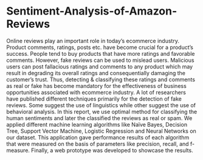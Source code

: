 # Sentiment-Analysis-of-Amazon-Reviews
Online reviews play an important role in today’s ecommerce industry. Product comments, ratings, posts etc. have become crucial for a product’s success. People tend to buy products that have more ratings and favorable comments. However, fake reviews can be used to mislead users. Malicious users can post fallacious ratings and comments to any product which may result in degrading its overall ratings and consequentially damaging the customer’s trust. Thus, detecting &amp; classifying these ratings and comments as real or fake has become mandatory for the effectiveness of business opportunities associated with ecommerce industry. A lot of researchers have published different techniques primarily for the detection of fake reviews. Some suggest the use of linguistics while other suggest the use of behavioral analysis.  In this report, we use optimal method for classifying the human sentiments and later the classified the reviews as real or spam. We applied different machine learning algorithms like Naïve Bayes, Decision Tree, Support Vector Machine, Logistic Regression and Neural Networks on our dataset. This application gave performance results of each algorithm that were measured on the basis of parameters like precision, recall, and f-measure. Finally, a web prototype was developed to showcase the results.
